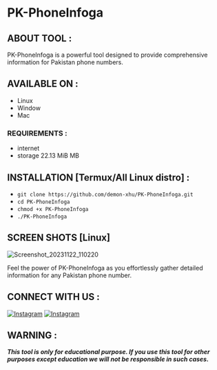 # PK-PhoneInfoga

## ABOUT TOOL :

PK-PhoneInfoga is a powerful tool designed to provide comprehensive information for Pakistan phone numbers.

## AVAILABLE ON :

* Linux
* Window
* Mac

### REQUIREMENTS :
* internet
* storage 22.13 MiB MB

## INSTALLATION [Termux/All Linux distro] :

* `git clone https://github.com/demon-xhu/PK-PhoneInfoga.git`
* `cd PK-PhoneInfoga`
* `chmod +x PK-PhoneInfoga`
* `./PK-PhoneInfoga`

## SCREEN SHOTS [Linux]
![Screenshot_20231122_110220](https://github.com/demon-xhu/PK-PhoneInfoga/assets/125611055/39807409-48fb-4e21-afb5-f55ace6164c0)

Feel the power of PK-PhoneInfoga as you effortlessly gather detailed information for any Pakistan phone number.

## CONNECT WITH US :
[![Instagram](https://img.shields.io/badge/INSTAGRAM-FOLLOW-red?style=for-the-badge&logo=instagram)](https://rb.gy/pio0nl)
[![Instagram](https://img.shields.io/badge/WHATSAPP-JOINGROUP-red?style=for-the-badge&logo=whatsapp)](https://chat.whatsapp.com/IwzEWrop0xUIgWR0Hbc0Zk)

## WARNING : 
***This tool is only for educational purpose. If you use this tool for other purposes except education we will not be responsible in such cases.***

